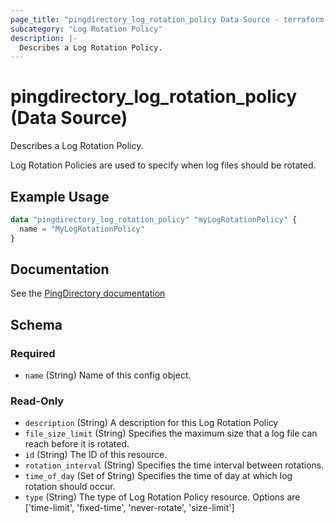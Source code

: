 ```yaml
---
page_title: "pingdirectory_log_rotation_policy Data Source - terraform-provider-pingdirectory"
subcategory: "Log Rotation Policy"
description: |-
  Describes a Log Rotation Policy.
---
```


# pingdirectory_log_rotation_policy (Data Source)

Describes a Log Rotation Policy.

Log Rotation Policies are used to specify when log files should be rotated.

## Example Usage

```terraform
data "pingdirectory_log_rotation_policy" "myLogRotationPolicy" {
  name = "MyLogRotationPolicy"
}
```

## Documentation
See the [PingDirectory documentation](https://docs.pingidentity.com/r/en-us/pingdirectory-93/pd_ds_config_log_rotation)

<!-- schema generated by tfplugindocs -->
## Schema

### Required

- `name` (String) Name of this config object.

### Read-Only

- `description` (String) A description for this Log Rotation Policy
- `file_size_limit` (String) Specifies the maximum size that a log file can reach before it is rotated.
- `id` (String) The ID of this resource.
- `rotation_interval` (String) Specifies the time interval between rotations.
- `time_of_day` (Set of String) Specifies the time of day at which log rotation should occur.
- `type` (String) The type of Log Rotation Policy resource. Options are ['time-limit', 'fixed-time', 'never-rotate', 'size-limit']

